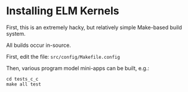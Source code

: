 Installing ELM Kernels
===========================

First, this is an extremely hacky, but relatively simple Make-based build system.

All builds occur in-source.

First, edit the file: ```src/config/Makefile.config```

Then, various program model mini-apps can be built, e.g.:

```
cd tests_c_c
make all test
```


